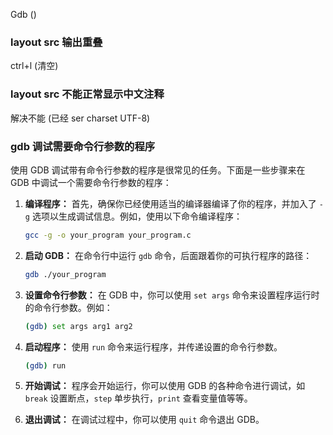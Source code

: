 Gdb ()

### layout src 输出重叠


ctrl+l (清空)

### layout src 不能正常显示中文注释

解决不能 (已经 ser charset UTF-8)

### gdb 调试需要命令行参数的程序

使用 GDB 调试带有命令行参数的程序是很常见的任务。下面是一些步骤来在 GDB 中调试一个需要命令行参数的程序：

1. **编译程序：** 首先，确保你已经使用适当的编译器编译了你的程序，并加入了 `-g` 选项以生成调试信息。例如，使用以下命令编译程序：

   ```sh
   gcc -g -o your_program your_program.c
   ```

2. **启动 GDB：** 在命令行中运行 `gdb` 命令，后面跟着你的可执行程序的路径：

   ```sh
   gdb ./your_program
   ```

3. **设置命令行参数：** 在 GDB 中，你可以使用 `set args` 命令来设置程序运行时的命令行参数。例如：

   ```sh
   (gdb) set args arg1 arg2
   ```

4. **启动程序：** 使用 `run` 命令来运行程序，并传递设置的命令行参数。

   ```sh
   (gdb) run
   ```

5. **开始调试：** 程序会开始运行，你可以使用 GDB 的各种命令进行调试，如 `break` 设置断点，`step` 单步执行，`print` 查看变量值等等。

6. **退出调试：** 在调试过程中，你可以使用 `quit` 命令退出 GDB。
